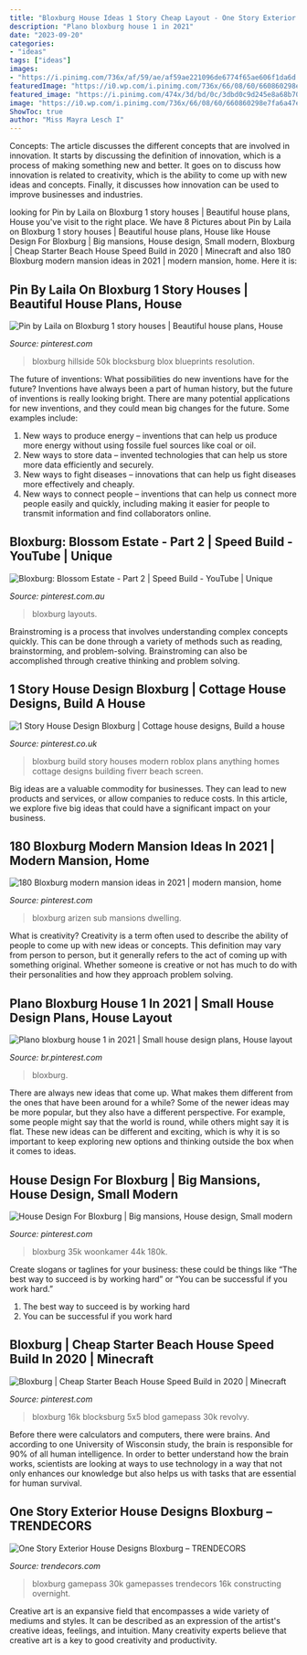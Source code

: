 ```yaml
---
title: "Bloxburg House Ideas 1 Story Cheap Layout - One Story Exterior House Designs Bloxburg – Trendecors"
description: "Plano bloxburg house 1 in 2021"
date: "2023-09-20"
categories:
- "ideas"
tags: ["ideas"]
images:
- "https://i.pinimg.com/736x/af/59/ae/af59ae221096de6774f65ae606f1da6d.jpg"
featuredImage: "https://i0.wp.com/i.pinimg.com/736x/66/08/60/660860298e7fa6a47ed3f184e9568629.jpg?ssl=1"
featured_image: "https://i.pinimg.com/474x/3d/bd/0c/3dbd0c9d245e8a68b70fad9c374f75f3.jpg"
image: "https://i0.wp.com/i.pinimg.com/736x/66/08/60/660860298e7fa6a47ed3f184e9568629.jpg?ssl=1"
ShowToc: true
author: "Miss Mayra Lesch I"
---
```



Concepts:
The article discusses the different concepts that are involved in innovation. It starts by discussing the definition of innovation, which is a process of making something new and better. It goes on to discuss how innovation is related to creativity, which is the ability to come up with new ideas and concepts. Finally, it discusses how innovation can be used to improve businesses and industries.

	

		
looking for Pin by Laila on Bloxburg 1 story houses | Beautiful house plans, House you've visit to the right place. We have 8 Pictures about Pin by Laila on Bloxburg 1 story houses | Beautiful house plans, House like House Design For Bloxburg | Big mansions, House design, Small modern, Bloxburg | Cheap Starter Beach House Speed Build in 2020 | Minecraft and also 180 Bloxburg modern mansion ideas in 2021 | modern mansion, home. Here it is:
		
    
## Pin By Laila On Bloxburg 1 Story Houses | Beautiful House Plans, House

<img loading=lazy src="https://i.pinimg.com/736x/36/46/e4/3646e4888f2e259d733119a9de2dcd41.jpg" onerror="this.onerror=null;this.src='https://tse1.mm.bing.net/th?id=OIP.YgNaUzxdHIiPtrv56XS-UAHaFj&amp;pid=15.1';" alt="Pin by Laila on Bloxburg 1 story houses | Beautiful house plans, House">

_Source: pinterest.com_

>bloxburg hillside 50k blocksburg blox blueprints resolution. 

	

The future of inventions: What possibilities do new inventions have for the future?
Inventions have always been a part of human history, but the future of inventions is really looking bright. There are many potential applications for new inventions, and they could mean big changes for the future. Some examples include:
1. New ways to produce energy – inventions that can help us produce more energy without using fossile fuel sources like coal or oil.
2. New ways to store data – invented technologies that can help us store more data efficiently and securely.
3. New ways to fight diseases – innovations that can help us fight diseases more effectively and cheaply.
4. New ways to connect people – inventions that can help us connect more people easily and quickly, including making it easier for people to transmit information and find collaborators online.

    
## Bloxburg: Blossom Estate - Part 2 | Speed Build - YouTube | Unique

<img loading=lazy src="https://i.pinimg.com/736x/4d/90/62/4d90629486c88b5ed315d534f20bf046.jpg" onerror="this.onerror=null;this.src='https://tse2.mm.bing.net/th?id=OIP.CONZJ4tLjlluAoHS-Y5VPAHaEK&amp;pid=15.1';" alt="Bloxburg: Blossom Estate - Part 2 | Speed Build - YouTube | Unique">

_Source: pinterest.com.au_

>bloxburg layouts. 

	

Brainstroming is a process that involves understanding complex concepts quickly. This can be done through a variety of methods such as reading, brainstorming, and problem-solving. Brainstroming can also be accomplished through creative thinking and problem solving.

    
## 1 Story House Design Bloxburg | Cottage House Designs, Build A House

<img loading=lazy src="https://i.pinimg.com/736x/2b/eb/1e/2beb1e2449ec970ac98c652760321301.jpg" onerror="this.onerror=null;this.src='https://tse1.mm.bing.net/th?id=OIP.Df9xjQ4qvGOzQB7sSQ2mZAHaEK&amp;pid=15.1';" alt="1 Story House Design Bloxburg | Cottage house designs, Build a house">

_Source: pinterest.co.uk_

>bloxburg build story houses modern roblox plans anything homes cottage designs building fiverr beach screen. 

	

Big ideas are a valuable commodity for businesses. They can lead to new products and services, or allow companies to reduce costs. In this article, we explore five big ideas that could have a significant impact on your business.

    
## 180 Bloxburg Modern Mansion Ideas In 2021 | Modern Mansion, Home

<img loading=lazy src="https://i.pinimg.com/474x/3d/bd/0c/3dbd0c9d245e8a68b70fad9c374f75f3.jpg" onerror="this.onerror=null;this.src='https://tse4.mm.bing.net/th?id=OIP.Z-3sbT_PlyC6C2vXm-C5ewAAAA&amp;pid=15.1';" alt="180 Bloxburg modern mansion ideas in 2021 | modern mansion, home">

_Source: pinterest.com_

>bloxburg arizen sub mansions dwelling. 

	

What is creativity?
Creativity is a term often used to describe the ability of people to come up with new ideas or concepts. This definition may vary from person to person, but it generally refers to the act of coming up with something original. Whether someone is creative or not has much to do with their personalities and how they approach problem solving.

    
## Plano Bloxburg House 1 In 2021 | Small House Design Plans, House Layout

<img loading=lazy src="https://i.pinimg.com/736x/af/59/ae/af59ae221096de6774f65ae606f1da6d.jpg" onerror="this.onerror=null;this.src='https://tse3.mm.bing.net/th?id=OIP.sFq92qL88_1qUigud3vVMQHaHp&amp;pid=15.1';" alt="Plano bloxburg house 1 in 2021 | Small house design plans, House layout">

_Source: br.pinterest.com_

>bloxburg. 

	

There are always new ideas that come up. What makes them different from the ones that have been around for a while? Some of the newer ideas may be more popular, but they also have a different perspective. For example, some people might say that the world is round, while others might say it is flat. These new ideas can be different and exciting, which is why it is so important to keep exploring new options and thinking outside the box when it comes to ideas.

    
## House Design For Bloxburg | Big Mansions, House Design, Small Modern

<img loading=lazy src="https://i.pinimg.com/736x/f6/fa/c7/f6fac7c4c2b8132d00d28b31b9e982ea.jpg" onerror="this.onerror=null;this.src='https://tse4.mm.bing.net/th?id=OIP.x4GyrBQyJWokVNuAwZ0nmAHaEK&amp;pid=15.1';" alt="House Design For Bloxburg | Big mansions, House design, Small modern">

_Source: pinterest.com_

>bloxburg 35k woonkamer 44k 180k. 

	

Create slogans or taglines for your business: these could be things like “The best way to succeed is by working hard” or “You can be successful if you work hard.”
1. The best way to succeed is by working hard 
2. You can be successful if you work hard 

    
## Bloxburg | Cheap Starter Beach House Speed Build In 2020 | Minecraft

<img loading=lazy src="https://i.pinimg.com/736x/2b/4a/74/2b4a74ede928eaa389664a6347d75762.jpg" onerror="this.onerror=null;this.src='https://tse3.mm.bing.net/th?id=OIP.v9g1ctinf1E2F8lrlGGI9wHaFj&amp;pid=15.1';" alt="Bloxburg | Cheap Starter Beach House Speed Build in 2020 | Minecraft">

_Source: pinterest.com_

>bloxburg 16k blocksburg 5x5 blod gamepass 30k revolvy. 

	

Before there were calculators and computers, there were brains. And according to one University of Wisconsin study, the brain is responsible for 90% of all human intelligence. In order to better understand how the brain works, scientists are looking at ways to use technology in a way that not only enhances our knowledge but also helps us with tasks that are essential for human survival.

    
## One Story Exterior House Designs Bloxburg – TRENDECORS

<img loading=lazy src="https://i0.wp.com/i.pinimg.com/736x/66/08/60/660860298e7fa6a47ed3f184e9568629.jpg?ssl=1" onerror="this.onerror=null;this.src='https://tse1.mm.bing.net/th?id=OIP.uITBJCaDY2mhSiXo_6X2LQHaFj&amp;pid=15.1';" alt="One Story Exterior House Designs Bloxburg – TRENDECORS">

_Source: trendecors.com_

>bloxburg gamepass 30k gamepasses trendecors 16k constructing overnight. 

	

Creative art is an expansive field that encompasses a wide variety of mediums and styles. It can be described as an expression of the artist's creative ideas, feelings, and intuition. Many creativity experts believe that creative art is a key to good creativity and productivity.

